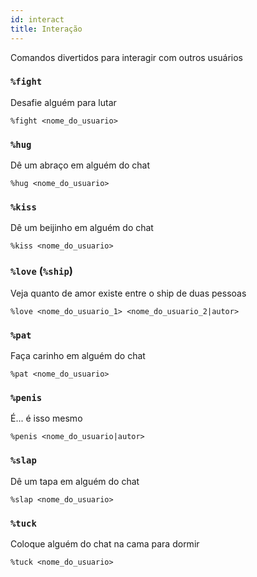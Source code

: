 ```yaml
---
id: interact
title: Interação
---
```


Comandos divertidos para interagir com outros usuários

### `%fight`
Desafie alguém para lutar
```
%fight <nome_do_usuario>
```

### `%hug`
Dê um abraço em alguém do chat
```
%hug <nome_do_usuario>
```

### `%kiss`
Dê um beijinho em alguém do chat
```
%kiss <nome_do_usuario>
```

### `%love` (`%ship`)
Veja quanto de amor existe entre o ship de duas pessoas
```
%love <nome_do_usuario_1> <nome_do_usuario_2|autor>
```

### `%pat`
Faça carinho em alguém do chat
```
%pat <nome_do_usuario>
```

### `%penis`
É... é isso mesmo
```
%penis <nome_do_usuario|autor>
```

### `%slap`
Dê um tapa em alguém do chat
```
%slap <nome_do_usuario>
```

### `%tuck`
Coloque alguém do chat na cama para dormir
```
%tuck <nome_do_usuario>
```

